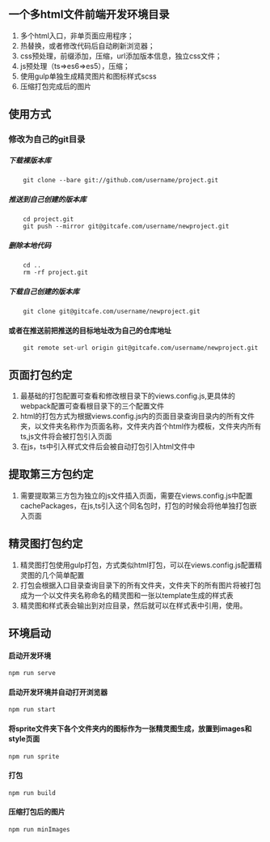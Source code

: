 ## 一个多html文件前端开发环境目录

1. 多个html入口，非单页面应用程序；
2. 热替换，或者修改代码后自动刷新浏览器；
3. css预处理，前缀添加，压缩，url添加版本信息，独立css文件；
4. js预处理（ts=>es6=>es5），压缩；
5. 使用gulp单独生成精灵图片和图标样式scss
6. 压缩打包完成后的图片

## 使用方式

### 修改为自己的git目录

##### 下载裸版本库

```shell
    git clone --bare git://github.com/username/project.git
``` 

##### 推送到自己创建的版本库
```shell
    cd project.git
    git push --mirror git@gitcafe.com/username/newproject.git
```
##### 删除本地代码
```shell
    cd ..
    rm -rf project.git
```
##### 下载自己创建的版本库
```shell
    git clone git@gitcafe.com/username/newproject.git
```

#### 或者在推送前把推送的目标地址改为自己的仓库地址
```shell
    git remote set-url origin git@gitcafe.com/username/newproject.git
```
 
## 页面打包约定
    
1. 最基础的打包配置可查看和修改根目录下的views.config.js,更具体的webpack配置可查看根目录下的三个配置文件
2. html的打包方式为根据views.config.js内的页面目录查询目录内的所有文件夹，以文件夹名称作为页面名称，文件夹内首个html作为模板，文件夹内所有ts,js文件将会被打包引入页面
3. 在js，ts中引入样式文件后会被自动打包引入html文件中

## 提取第三方包约定
    
1. 需要提取第三方包为独立的js文件插入页面，需要在views.config.js中配置cachePackages，在js,ts引入这个同名包时，打包的时候会将他单独打包嵌入页面

## 精灵图打包约定

1. 精灵图打包使用gulp打包，方式类似html打包，可以在views.config.js配置精灵图的几个简单配置
2. 打包会根据入口目录查询目录下的所有文件夹，文件夹下的所有图片将被打包成为一个以文件夹名称命名的精灵图和一张以template生成的样式表
3. 精灵图和样式表会输出到对应目录，然后就可以在样式表中引用，使用。



## 环境启动
#### 启动开发环境
`npm run serve`

#### 启动开发环境并自动打开浏览器
`npm run start`

#### 将sprite文件夹下各个文件夹内的图标作为一张精灵图生成，放置到images和style页面
`npm run sprite`

#### 打包
`npm run build`

#### 压缩打包后的图片
`npm run minImages`
    